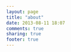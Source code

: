 ```yaml
---
layout: page
title: "about"
date: 2013-08-11 18:07
comments: true
sharing: true
footer: true
---
```

